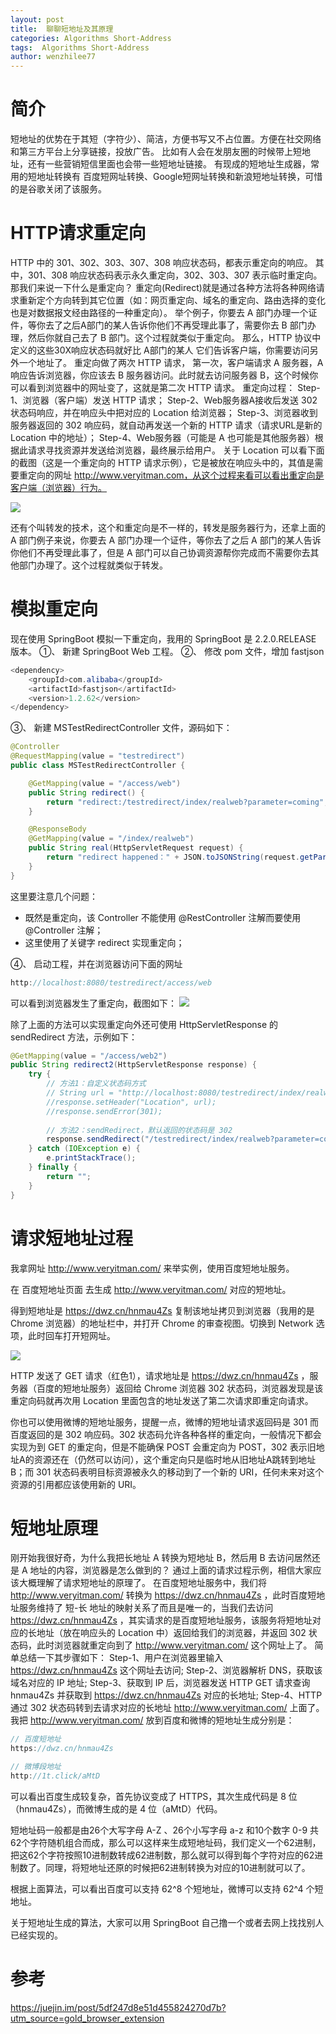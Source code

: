 ```yaml
---
layout: post
title:  聊聊短地址及其原理
categories: Algorithms Short-Address
tags:  Algorithms Short-Address
author: wenzhilee77
---
```


# 简介

短地址的优势在于其短（字符少）、简洁，方便书写又不占位置。方便在社交网络和第三方平台上分享链接，投放广告。
比如有人会在发朋友圈的时候带上短地址，还有一些营销短信里面也会带一些短地址链接。
有现成的短地址生成器，常用的短地址转换有 百度短网址转换、Google短网址转换和新浪短地址转换，可惜的是谷歌关闭了该服务。

# HTTP请求重定向

HTTP 中的 301、302、303、307、308 响应状态码，都表示重定向的响应。
其中，301、308 响应状态码表示永久重定向，302、303、307 表示临时重定向。
那我们来说一下什么是重定向？
重定向(Redirect)就是通过各种方法将各种网络请求重新定个方向转到其它位置（如：网页重定向、域名的重定向、路由选择的变化也是对数据报文经由路径的一种重定向）。
举个例子，你要去 A 部门办理一个证件，等你去了之后A部门的某人告诉你他们不再受理此事了，需要你去 B 部门办理，然后你就自己去了 B 部门。这个过程就类似于重定向。
那么，HTTP 协议中定义的这些30X响应状态码就好比 A部门的某人 它们告诉客户端，你需要访问另外一个地址了。
重定向做了两次 HTTP 请求， 第一次，客户端请求 A 服务器，A 响应告诉浏览器，你应该去 B 服务器访问。此时就去访问服务器 B，这个时候你可以看到浏览器中的网址变了，这就是第二次 HTTP 请求。
重定向过程：
Step-1、浏览器（客户端）发送 HTTP 请求；
Step-2、Web服务器A接收后发送 302 状态码响应，并在响应头中把对应的 Location 给浏览器；
Step-3、浏览器收到服务器返回的 302 响应码，就自动再发送一个新的 HTTP 请求（请求URL是新的 Location 中的地址）；
Step-4、Web服务器（可能是 A 也可能是其他服务器）根据此请求寻找资源并发送给浏览器，最终展示给用户。
关于 Location 可以看下面的截图（这是一个重定向的 HTTP 请求示例），它是被放在响应头中的，其值是需要重定向的网址 http://www.veryitman.com，从这个过程来看可以看出重定向是客户端（浏览器）行为。

![](/images/shortAddr/16efa68cd7bc7252.jpg)

还有个叫转发的技术，这个和重定向是不一样的，转发是服务器行为，还拿上面的 A 部门例子来说，你要去 A 部门办理一个证件，等你去了之后 A 部门的某人告诉你他们不再受理此事了，但是 A 部门可以自己协调资源帮你完成而不需要你去其他部门办理了。这个过程就类似于转发。

# 模拟重定向

现在使用 SpringBoot 模拟一下重定向，我用的 SpringBoot 是 2.2.0.RELEASE 版本。
①、 新建 SpringBoot Web 工程。
②、 修改 pom 文件，增加 fastjson
```java
<dependency>
	<groupId>com.alibaba</groupId>
	<artifactId>fastjson</artifactId>
	<version>1.2.62</version>
</dependency>
```

③、 新建 MSTestRedirectController 文件，源码如下：
```java
@Controller
@RequestMapping(value = "testredirect")
public class MSTestRedirectController {

    @GetMapping(value = "/access/web")
    public String redirect() {
        return "redirect:/testredirect/index/realweb?parameter=coming";
    }

    @ResponseBody
    @GetMapping(value = "/index/realweb")
    public String real(HttpServletRequest request) {
        return "redirect happened：" + JSON.toJSONString(request.getParameterMap());
    }
}
```

这里要注意几个问题：
* 既然是重定向，该 Controller 不能使用 @RestController 注解而要使用 @Controller 注解；
* 这里使用了关键字 redirect 实现重定向；

④、 启动工程，并在浏览器访问下面的网址
```java
http://localhost:8080/testredirect/access/web
```

可以看到浏览器发生了重定向，截图如下：
![](/images/shortAddr/16efa68cd7ec8736.jpg)

除了上面的方法可以实现重定向外还可使用 HttpServletResponse 的 sendRedirect 方法，示例如下：
```java
@GetMapping(value = "/access/web2")
public String redirect2(HttpServletResponse response) {
    try {
        // 方法1：自定义状态码方式
        // String url = "http://localhost:8080/testredirect/index/realweb?parameter=coming";
        //response.setHeader("Location", url);
        //response.sendError(301);
        
        // 方法2：sendRedirect，默认返回的状态码是 302
        response.sendRedirect("/testredirect/index/realweb?parameter=coming");
    } catch (IOException e) {
        e.printStackTrace();
    } finally {
        return "";
    }
}
```

# 请求短地址过程
我拿网址 http://www.veryitman.com/ 来举实例，使用百度短地址服务。

在 百度短地址页面 去生成 http://www.veryitman.com/ 对应的短地址。

得到短地址是 https://dwz.cn/hnmau4Zs 复制该地址拷贝到浏览器（我用的是 Chrome 浏览器）的地址栏中，并打开 Chrome 的审查视图。切换到 Network 选项，此时回车打开短网址。

![](/images/shortAddr/16efa68cdaba8586.jpg)

HTTP 发送了 GET 请求（红色1），请求地址是  https://dwz.cn/hnmau4Zs ，服务器（百度的短地址服务）返回给 Chrome 浏览器 302 状态码，浏览器发现是该重定向码就再次用 Location 里面包含的地址发送了第二次请求即重定向请求。

你也可以使用微博的短地址服务，提醒一点，微博的短地址请求返回码是 301 而百度返回的是 302 响应码。302 状态码允许各种各样的重定向，一般情况下都会实现为到 GET 的重定向，但是不能确保 POST 会重定向为 POST，302 表示旧地址A的资源还在（仍然可以访问），这个重定向只是临时地从旧地址A跳转到地址B；而 301 状态码表明目标资源被永久的移动到了一个新的 URI，任何未来对这个资源的引用都应该使用新的 URI。

# 短地址原理

刚开始我很好奇，为什么我把长地址 A 转换为短地址 B，然后用 B 去访问居然还是 A 地址的内容，浏览器是怎么做到的？
通过上面的请求过程示例，相信大家应该大概理解了请求短地址的原理了。
在百度短地址服务中，我们将 http://www.veryitman.com/ 转换为 https://dwz.cn/hnmau4Zs  ，此时百度短地址服务维持了 短-长 地址的映射关系了而且是唯一的，当我们去访问 https://dwz.cn/hnmau4Zs ，其实请求的是百度短地址服务，该服务将短地址对应的长地址（放在响应头的 Location 中）返回给我们的浏览器，并返回 302 状态码，此时浏览器就重定向到了 http://www.veryitman.com/ 这个网址上了。
简单总结一下其步骤如下：
Step-1、用户在浏览器里输入 https://dwz.cn/hnmau4Zs  这个网址去访问;
Step-2、浏览器解析 DNS，获取该域名对应的 IP 地址;
Step-3、获取到 IP 后，浏览器发送 HTTP GET 请求查询 hnmau4Zs 并获取到 https://dwz.cn/hnmau4Zs  对应的长地址;
Step-4、HTTP 通过 302 状态码转到去请求对应的长地址  http://www.veryitman.com/ 上面了。
我把 http://www.veryitman.com/ 放到百度和微博的短地址生成分别是：

```java
// 百度短地址
https://dwz.cn/hnmau4Zs
```

```java
// 微博段地址
http://1t.click/aMtD
```

可以看出百度生成较复杂，首先协议变成了 HTTPS，其次生成代码是 8 位（hnmau4Zs），而微博生成的是 4 位（aMtD）代码。

短地址码一般都是由26个大写字母  A-Z 、26个小写字母 a-z 和10个数字  0-9 共62个字符随机组合而成，那么可以这样来生成短地址码，我们定义一个62进制，把这62个字符按照10进制数转成62进制数，那么就可以得到每个字符对应的62进制数了。同理，将短地址还原的时候把62进制转换为对应的10进制就可以了。

根据上面算法，可以看出百度可以支持 62^8 个短地址，微博可以支持 62^4 个短地址。

关于短地址生成的算法，大家可以用 SpringBoot 自己撸一个或者去网上找找别人已经实现的。


# 参考

https://juejin.im/post/5df247d8e51d455824270d7b?utm_source=gold_browser_extension